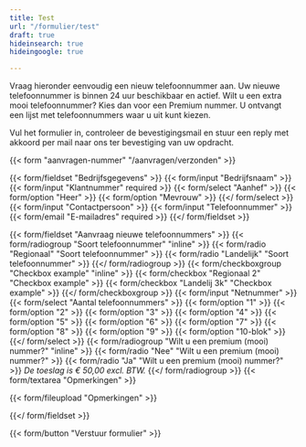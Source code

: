 ```yaml
---
title: Test
url: "/formulier/test"
draft: true
hideinsearch: true
hideingoogle: true

---
```

Vraag hieronder eenvoudig een nieuw telefoonnummer aan. Uw nieuwe telefoonnummer is binnen 24 uur beschikbaar en actief. Wilt u een extra mooi telefoonnummer? Kies dan voor een Premium nummer. U ontvangt een lijst met telefoonnummers waar u uit kunt kiezen.

Vul het formulier in, controleer de bevestigingsmail en stuur een reply met akkoord per mail naar ons ter bevestiging van uw opdracht.

{{< form "aanvragen-nummer" "/aanvragen/verzonden" >}}

{{< form/fieldset "Bedrijfsgegevens" >}}
{{< form/input "Bedrijfsnaam"   >}}
{{< form/input "Klantnummer" required   >}}
{{< form/select "Aanhef" >}}
{{< form/option "Heer" >}}
{{< form/option "Mevrouw" >}}
{{</ form/select >}}
{{< form/input "Contactpersoon"   >}}
{{< form/input "Telefoonnummer"   >}}
{{< form/email "E-mailadres" required   >}}
{{</ form/fieldset >}}

{{< form/fieldset "Aanvraag nieuwe telefoonnummers" >}}
{{< form/radiogroup "Soort telefoonnummer" "inline" >}}
{{< form/radio "Regionaal" "Soort telefoonnummer" >}}
{{< form/radio "Landelijk" "Soort telefoonnummer" >}}
{{</ form/radiogroup >}}
{{< form/checkboxgroup "Checkbox example" "inline" >}}
{{< form/checkbox "Regionaal 2" "Checkbox example" >}}
{{< form/checkbox "Landelij 3k" "Checkbox example" >}}
{{</ form/checkboxgroup >}}
{{< form/input "Netnummer"   >}}
{{< form/select "Aantal telefoonnummers" >}}
{{< form/option "1" >}}
{{< form/option "2" >}}
{{< form/option "3" >}}
{{< form/option "4" >}}
{{< form/option "5" >}}
{{< form/option "6" >}}
{{< form/option "7" >}}
{{< form/option "8" >}}
{{< form/option "9" >}}
{{< form/option "10-blok" >}}
{{</ form/select >}}
{{< form/radiogroup "Wilt u een premium (mooi) nummer?" "inline" >}}
{{< form/radio "Nee" "Wilt u een premium (mooi) nummer?" >}}
{{< form/radio "Ja" "Wilt u een premium (mooi) nummer?" >}}
_De toeslag is € 50,00 excl. BTW._
{{</ form/radiogroup >}}
{{< form/textarea "Opmerkingen"  >}}

{{< form/fileupload "Opmerkingen"  >}}

{{</ form/fieldset >}}

{{< form/button "Verstuur formulier"  >}}
